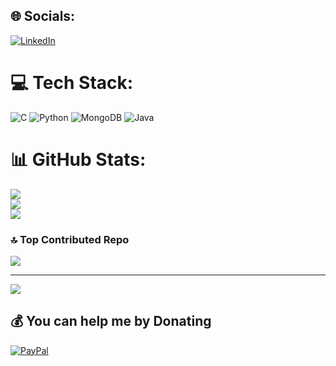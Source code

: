 
## 🌐 Socials:
[![LinkedIn](https://img.shields.io/badge/LinkedIn-%230077B5.svg?logo=linkedin&logoColor=white)](https://www.linkedin.com/in/k-n-hemanth-09765a281/) 

# 💻 Tech Stack:
![C](https://img.shields.io/badge/c-%2300599C.svg?style=for-the-badge&logo=c&logoColor=white) ![Python](https://img.shields.io/badge/python-3670A0?style=for-the-badge&logo=python&logoColor=ffdd54) ![MongoDB](https://img.shields.io/badge/MongoDB-%234ea94b.svg?style=for-the-badge&logo=mongodb&logoColor=white) ![Java](https://img.shields.io/badge/java-%23ED8B00.svg?style=for-the-badge&logo=openjdk&logoColor=white)
# 📊 GitHub Stats:
![](https://github-readme-stats.vercel.app/api?username=hemanth090&theme=dark&hide_border=false&include_all_commits=false&count_private=false)<br/>
![](https://github-readme-streak-stats.herokuapp.com/?user=hemanth090&theme=dark&hide_border=false)<br/>
![](https://github-readme-stats.vercel.app/api/top-langs/?username=hemanth090&theme=dark&hide_border=false&include_all_commits=false&count_private=false&layout=compact)

### 🔝 Top Contributed Repo
![](https://github-contributor-stats.vercel.app/api?username=hemanth090&limit=5&theme=dark&combine_all_yearly_contributions=true)

---
[![](https://visitcount.itsvg.in/api?id=hemanth090&icon=0&color=0)](https://visitcount.itsvg.in)

  ## 💰 You can help me by Donating
  [![PayPal](https://img.shields.io/badge/PayPal-00457C?style=for-the-badge&logo=paypal&logoColor=white)](paypal.me/NaveenHemanth) 

  
<!-- Proudly created with GPRM ( https://gprm.itsvg.in ) -->
